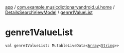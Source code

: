 [app](../../index.md) / [com.example.musicdictionaryandroid.ui.home](../index.md) / [DetailsSearchViewModel](index.md) / [genre1ValueList](./genre1-value-list.md)

# genre1ValueList

`val genre1ValueList: MutableLiveData<`[`Array`](https://kotlinlang.org/api/latest/jvm/stdlib/kotlin/-array/index.html)`<`[`String`](https://kotlinlang.org/api/latest/jvm/stdlib/kotlin/-string/index.html)`>>`